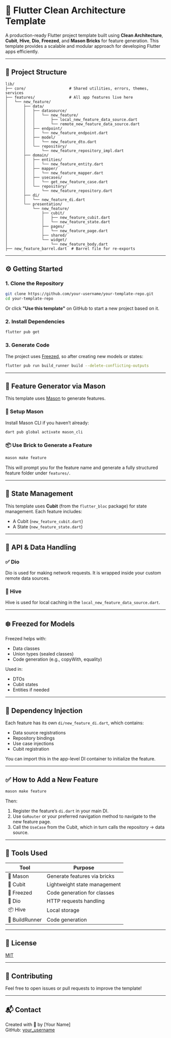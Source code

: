# 🚀 Flutter Clean Architecture Template

A production-ready Flutter project template built using **Clean Architecture**, **Cubit**, **Hive**, **Dio**, **Freezed**, and **Mason Bricks** for feature generation. This template provides a scalable and modular approach for developing Flutter apps efficiently.

---

## 📁 Project Structure

```
lib/
├── core/                   # Shared utilities, errors, themes, services
├── features/               # All app features live here
│   └── new_feature/
│       ├── data/
│       │   ├── datasource/
│       │   │   └── new_feature/
│       │   │       ├── local_new_feature_data_source.dart
│       │   │       └── remote_new_feature_data_source.dart
│       │   ├── endpoint/
│       │   │   └── new_feature_endpoint.dart
│       │   ├── model/
│       │   │   └── new_feature_dto.dart
│       │   └── repository/
│       │       └── new_feature_repository_impl.dart
│       ├── domain/
│       │   ├── entities/
│       │   │   └── new_feature_entity.dart
│       │   ├── mapper/
│       │   │   └── new_feature_mapper.dart
│       │   ├── usecases/
│       │   │   └── get_new_feature_case.dart
│       │   └── repository/
│       │       └── new_feature_repository.dart
│       ├── di/
│       │   └── new_feature_di.dart
│       └── presentation/
│           └── new_feature/
│               ├── cubit/
│               │   ├── new_feature_cubit.dart
│               │   └── new_feature_state.dart
│               ├── pages/
│               │   └── new_feature_page.dart
│               ├── shared/
│               └── widget/
│                   └── new_feature_body.dart
├── new_feature_barrel.dart  # Barrel file for re-exports
```

---

## ⚙️ Getting Started

### 1. Clone the Repository

```bash
git clone https://github.com/your-username/your-template-repo.git
cd your-template-repo
```

Or click **"Use this template"** on GitHub to start a new project based on it.

### 2. Install Dependencies

```bash
flutter pub get
```

### 3. Generate Code

The project uses [Freezed](https://pub.dev/packages/freezed), so after creating new models or states:

```bash
flutter pub run build_runner build --delete-conflicting-outputs
```

---

## 🧱 Feature Generator via Mason

This template uses [Mason](https://pub.dev/packages/mason_cli) to generate features.

### 🔨 Setup Mason

Install Mason CLI if you haven’t already:

```bash
dart pub global activate mason_cli
```

### 📦 Use Brick to Generate a Feature

```bash
mason make feature
```

This will prompt you for the feature name and generate a fully structured feature folder under `features/`.

---

## 🧠 State Management

This template uses **Cubit** (from the `flutter_bloc` package) for state management. Each feature includes:

- A Cubit (`new_feature_cubit.dart`)
- A State (`new_feature_state.dart`)

---

## 📡 API & Data Handling

### ✅ Dio

Dio is used for making network requests. It is wrapped inside your custom remote data sources.

### 💾 Hive

Hive is used for local caching in the `local_new_feature_data_source.dart`.

---

## ❄️ Freezed for Models

Freezed helps with:

- Data classes
- Union types (sealed classes)
- Code generation (e.g., copyWith, equality)

Used in:
- DTOs
- Cubit states
- Entities if needed

---

## 🧪 Dependency Injection

Each feature has its own `di/new_feature_di.dart`, which contains:

- Data source registrations
- Repository bindings
- Use case injections
- Cubit registration

You can import this in the app-level DI container to initialize the feature.

---

## ✅ How to Add a New Feature

```bash
mason make feature
```

Then:
1. Register the feature’s `di.dart` in your main DI.
2. Use `GoRouter` or your preferred navigation method to navigate to the new feature page.
3. Call the `UseCase` from the Cubit, which in turn calls the repository -> data source.

---

## 🧰 Tools Used

| Tool        | Purpose                        |
|-------------|--------------------------------|
| 🧱 Mason     | Generate features via bricks   |
| 🧠 Cubit     | Lightweight state management   |
| 🧊 Freezed   | Code generation for classes    |
| 🧪 Dio       | HTTP requests handling         |
| 📦 Hive      | Local storage                  |
| 🔧 BuildRunner | Code generation               |

---

## 📖 License

[MIT](LICENSE)

---

## 🤝 Contributing

Feel free to open issues or pull requests to improve the template!

---

## 📬 Contact

Created with 💙 by [Your Name]  
GitHub: [your_username](https://github.com/your_username)